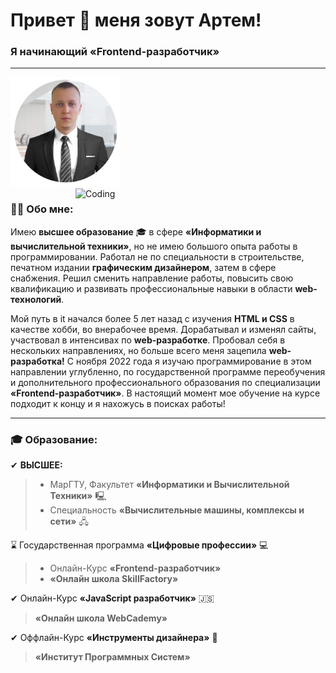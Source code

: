 # Привет 👋 меня зовут Артем!
<h3 align="left">Я начинающий «Frontend-разработчик»</h3>

---

<img src="https://github.com/ArtDinWin/resume/blob/main/img/photo.png" width="175px">

### :man_technologist: Обо мне:

<img align="right" alt="Coding" width="400" src="https://media2.giphy.com/media/v1.Y2lkPTc5MGI3NjExY2I5ODkzNTRlN2VkODY4NWM3MDlmMGM5YTA1ZjY0OGIwYWVhNmNkOCZjdD1n/qgQUggAC3Pfv687qPC/giphy.gif" style="padding-left: 40px; margin-top: -60px;">

Имею **высшее образование** 🎓 в сфере **«Информатики и вычислительной техники»**, но не имею большого опыта работы в программировании. 
Работал не по специальности в строительстве, печатном издании **графическим дизайнером**, затем в сфере снабжения. Решил сменить направление работы, повысить свою квалификацию и развивать профессиональные навыки в области **web-технологий**. 

Мой путь в it начался более 5 лет назад с изучения **HTML и CSS** в качестве хобби, во внерабочее время. Дорабатывал и изменял сайты, участвовал в интенсивах по **web-разработке**. Пробовал себя в нескольких направлениях, но больше всего меня зацепила **web-разработка!** С ноября 2022 года я изучаю программирование в этом направлении углубленно, по государственной программе переобучения и дополнительного профессионального образования по специализации **«Frontend-разработчик»**. В настоящий момент мое обучение на курсе подходит к концу и я нахожусь в поисках работы!

---

### 🎓 Образование:
✔ **ВЫСШЕЕ:** 
> - МарГТУ, Факультет **«Информатики и Вычислительной Техники»** 🖳
> - Специальность **«Вычислительные машины, комплексы и сети»** 🖧

⌛ Государственная программа **«Цифровые профессии»** 💻︎
> - Онлайн-Курс **«Frontend-разработчик»** 
> - **«Онлайн школа SkillFactory»** 

✔ Онлайн-Курс **«JavaScript разработчик»** 🇯🇸
> **«Онлайн школа WebCademy»**

✔ Оффлайн-Курс **«Инструменты дизайнера»** 🎨
> **«Институт Программных Систем»**

